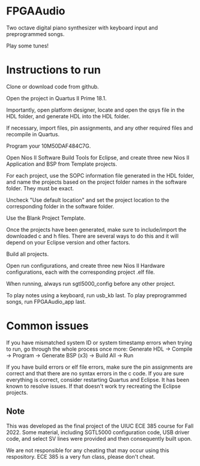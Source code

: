 # FPGAAudio

Two octave digital piano synthesizer with keyboard input and preprogrammed songs.

Play some tunes!

# Instructions to run

Clone or download code from github.

Open the project in Quartus II Prime 18.1.

Importantly, open platform designer, locate and open the qsys file in the HDL folder, and generate HDL into the HDL folder.

If necessary, import files, pin assignments, and any other required files and recompile in Quartus.

Program your 10M50DAF484C7G.

Open Nios II Software Build Tools for Eclipse, and create three new Nios II Application and BSP from Template projects.

For each project, use the SOPC information file generated in the HDL folder, and name the projects based on the project folder names in the software folder. They must be exact.

Uncheck "Use default location" and set the project location to the corresponding folder in the software folder.

Use the Blank Project Template.

Once the projects have been generated, make sure to include/import the downloaded c and h files. There are several ways to do this and it will depend on your Eclipse version and other factors.

Build all projects.

Open run configurations, and create three new Nios II Hardware configurations, each with the corresponding project .elf file.

When running, always run sgtl5000_config before any other project.

To play notes using a keyboard, run usb_kb last. To play preprogrammed songs, run FPGAAudio_app last.

# Common issues

If you have mismatched system ID or system timestamp errors when trying to run, go through the whole process once more: Generate HDL -> Compile -> Program -> Generate BSP (x3) -> Build All -> Run

If you have build errors or elf file errors, make sure the pin assignments are correct and that there are no syntax errors in the c code. If you are sure everything is correct, consider restarting Quartus and Eclipse. It has been known to resolve issues. If that doesn't work try recreating the Eclipse projects.

## Note

This was developed as the final project of the UIUC ECE 385 course for Fall 2022. Some material, including SGTL5000 configuration code, USB driver code, and select SV lines were provided and then consequently built upon.

We are not responsible for any cheating that may occur using this respository. ECE 385 is a very fun class, please don't cheat.